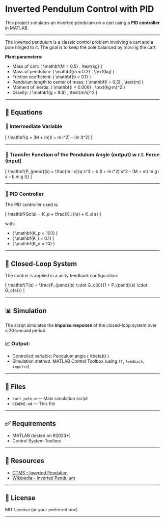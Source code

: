 # Inverted Pendulum Control with PID

This project simulates an inverted pendulum on a cart using a **PID controller** in MATLAB.


---

The inverted pendulum is a classic control problem involving a cart and a pole hinged to it. The goal is to keep the pole balanced by moving the cart.

**Plant parameters:**

- Mass of cart: \( \mathbf{M = 0.5} \, \text{kg} \)
- Mass of pendulum: \( \mathbf{m = 0.2} \, \text{kg} \)
- Friction coefficient: \( \mathbf{b = 0.1} \)
- Pendulum length to center of mass: \( \mathbf{l = 0.3} \, \text{m} \)
- Moment of inertia: \( \mathbf{I = 0.006} \, \text{kg·m}^2 \)
- Gravity: \( \mathbf{g = 9.8} \, \text{m/s}^2 \)

---

## 📐 Equations

### 📌 Intermediate Variable

\[
\mathbf{q = (M + m)(I + m l^2) - (m l)^2}
\]

---

### 🚀 Transfer Function of the Pendulum Angle (output) w.r.t. Force (input)

\[
\mathbf{P_{pend}(s) = \frac{m l s}{q s^3 + b (I + m l^2) s^2 - (M + m) m g l s - b m g l}}
\]

---

### 🎯 PID Controller

The PID controller used is:

\[
\mathbf{Gc(s) = K_p + \frac{K_i}{s} + K_d s}
\]

with:

- \( \mathbf{K_p = 100} \)
- \( \mathbf{K_i = 0.1} \)
- \( \mathbf{K_d = 10} \)

---

## 🔁 Closed-Loop System

The control is applied in a unity feedback configuration:

\[
\mathbf{T(s) = \frac{P_{pend}(s) \cdot G_c(s)}{1 + P_{pend}(s) \cdot G_c(s)}}
\]

---

## 📊 Simulation

The script simulates the **impulse response** of the closed-loop system over a 20-second period.

### 📈 Output:

- Controlled variable: Pendulum angle \( \theta(t) \)
- Simulation method: MATLAB Control Toolbox (using `tf`, `feedback`, `impulse`)

---

## 📁 Files

- `cart_pole.m` — Main simulation script
- `README.md` — This file

---

## ✅ Requirements

- MATLAB (tested on R2023+)
- Control System Toolbox

---

## 🔗 Resources

- [CTMS - Inverted Pendulum](https://ctms.engin.umich.edu/CTMS/index.php?example=InvertedPendulum&section=SystemModeling)
- [Wikipedia - Inverted Pendulum](https://en.wikipedia.org/wiki/Inverted_pendulum)

---

## 📜 License

MIT License (or your preferred one)

---

